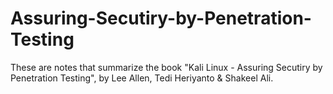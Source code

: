 # Assuring-Secutiry-by-Penetration-Testing
These are notes that summarize the book "Kali Linux - Assuring Secutiry by Penetration Testing", by Lee Allen, Tedi Heriyanto &amp; Shakeel Ali.
